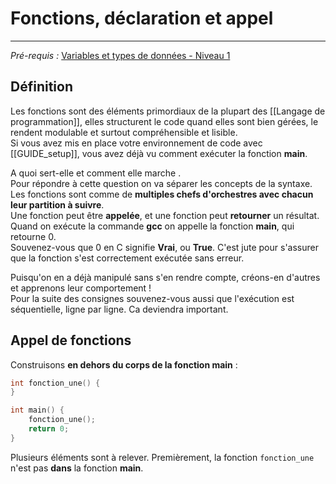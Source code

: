 # Fonctions, déclaration et appel
---
*Pré-requis :* [Variables et types de données - Niveau 1](../variables_datatypes/COURS_variables_lvl_1.md)
## Définition
Les fonctions sont des éléments primordiaux de la plupart des [[Langage de programmation]], elles structurent le code quand elles sont bien gérées, le rendent modulable et surtout compréhensible et lisible.\
Si vous avez mis en place votre environnement de code avec [[GUIDE_setup]], vous avez déjà vu comment exécuter la fonction **main**.

A quoi sert-elle et comment elle marche .\
Pour répondre à cette question on va séparer les concepts de la syntaxe.\
Les fonctions sont comme de **multiples chefs d'orchestres avec chacun leur partition à suivre**.\
Une fonction peut être **appelée**, et une fonction peut **retourner** un résultat.\
Quand on exécute la commande **gcc** on appelle la fonction **main**, qui retourne 0.\
Souvenez-vous que 0 en C signifie **Vrai**, ou **True**. C'est jute pour s'assurer que la fonction s'est correctement exécutée sans erreur.

Puisqu'on en a déjà manipulé sans s'en rendre compte, créons-en d'autres et apprenons leur comportement !\
Pour la suite des consignes souvenez-vous aussi que l'exécution est séquentielle, ligne par ligne. Ca deviendra important.

## Appel de fonctions
Construisons **en dehors du corps de la fonction main** :
``` c
int fonction_une() {
}

int main() {
    fonction_une();
    return 0;
}
```
Plusieurs éléments sont à relever. Premièrement, la fonction `fonction_une` n'est pas **dans** la fonction **main**.